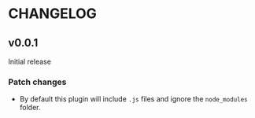 # CHANGELOG

## v0.0.1

Initial release

### Patch changes

- By default this plugin will include `.js` files and ignore the `node_modules` folder.
